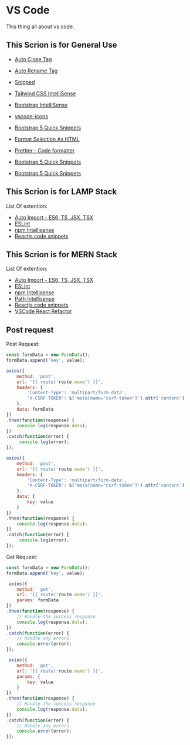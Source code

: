# VS Code
This thing all about vs code.


## This Scrion is for General Use

- [Auto Close Tag](https://marketplace.visualstudio.com/items?itemName=formulahendry.auto-close-tag)
- [Auto Rename Tag](https://marketplace.visualstudio.com/items?itemName=formulahendry.auto-rename-tag)
- [Snipped](https://marketplace.visualstudio.com/items?itemName=JeffersonLicet.snipped)
- [Tailwind CSS IntelliSense](https://marketplace.visualstudio.com/items?itemName=bradlc.vscode-tailwindcss)
- [Bootstrap IntelliSense](https://marketplace.visualstudio.com/items?itemName=hossaini.bootstrap-intellisense)
- [vscode-icons](https://marketplace.visualstudio.com/items?itemName=vscode-icons-team.vscode-icons)
- [Bootstrap 5 Quick Snippets](https://marketplace.visualstudio.com/items?itemName=AnbuselvanRocky.bootstrap5-vscode)
- [Format Selection As HTML](https://marketplace.visualstudio.com/items?itemName=adrianwilczynski.format-selection-as-html)


- [Prettier - Code formatter](https://marketplace.visualstudio.com/items?itemName=esbenp.prettier-vscode)
- [Bootstrap 5 Quick Snippets](https://marketplace.visualstudio.com/items?itemName=AnbuselvanRocky.bootstrap5-vscode)
- [Bootstrap 5 Quick Snippets](https://marketplace.visualstudio.com/items?itemName=AnbuselvanRocky.bootstrap5-vscode)



## This Scrion is for LAMP Stack

List Of extention:
- [Auto Import - ES6, TS, JSX, TSX](https://marketplace.visualstudio.com/items?itemName=NuclleaR.vscode-extension-auto-import)
- [ESLint](https://marketplace.visualstudio.com/items?itemName=dbaeumer.vscode-eslint)
- [npm Intellisense](https://marketplace.visualstudio.com/items?itemName=christian-kohler.npm-intellisense)
- [Reactjs code snippets](https://marketplace.visualstudio.com/items?itemName=christian-kohler.path-intellisense)


## This Scrion is for MERN Stack

List Of extention:
- [Auto Import - ES6, TS, JSX, TSX](https://marketplace.visualstudio.com/items?itemName=NuclleaR.vscode-extension-auto-import)
- [ESLint](https://marketplace.visualstudio.com/items?itemName=dbaeumer.vscode-eslint)
- [npm Intellisense](https://marketplace.visualstudio.com/items?itemName=christian-kohler.npm-intellisense)
- [Path Intellisense](https://marketplace.visualstudio.com/items?itemName=christian-kohler.path-intellisense)
- [Reactjs code snippets](https://marketplace.visualstudio.com/items?itemName=xabikos.ReactSnippets)
- [VSCode React Refactor](https://marketplace.visualstudio.com/items?itemName=planbcoding.vscode-react-refactor)












## Post request


























Post Request:

```javascript
const formData = new FormData();
formData.append('key', value);

axios({
    method: 'post',
    url: '{{ route('route.name') }}',
    headers: {
        'Content-Type': 'multipart/form-data',
        'X-CSRF-TOKEN': $('meta[name="csrf-token"]').attr('content')
    },
    data: formData
})
.then(function(response) {
    console.log(response.data);
})
.catch(function(error) {
     console.log(error);
});
```

```javascript
axios({
    method: 'post',
    url: '{{ route('route.name') }}',
    headers: {
        'Content-Type': 'multipart/form-data',
        'X-CSRF-TOKEN': $('meta[name="csrf-token"]').attr('content')
    },
    data: {
        key: value
    }
})
.then(function(response) {
    console.log(response.data);
})
.catch(function(error) {
     console.log(error);
});
```

Get Request:

```javascript
const formData = new FormData();
formData.append('key', value);

 axios({
    method: 'get',
    url: '{{ route('route.name') }}',
    params: formData
})
.then(function(response) {
    // Handle the success response
    console.log(response.data);
})
.catch(function(error) {
    // Handle any errors
    console.error(error);
});
```

```javascript
 axios({
    method: 'get',
    url: '{{ route('route.name') }}',
    params: {
        key: value
    }
})
.then(function(response) {
    // Handle the success response
    console.log(response.data);
})
.catch(function(error) {
    // Handle any errors
    console.error(error);
});
```


